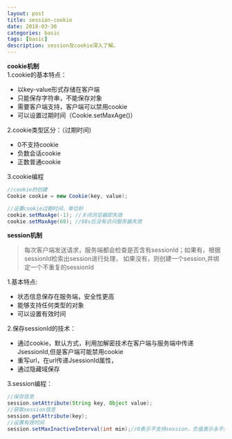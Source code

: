 ```yaml
---
layout: post
title: session-cookie
date: 2018-03-30
categories: basic
tags: [basic]
description: session及cookie深入了解。
---
```


**cookie机制**<br/>
1.cookie的基本特点：
- 以key-value形式存储在客户端
- 只能保存字符串，不能保存对象
- 需要客户端支持，客户端可以禁用cookie
- 可以设置过期时间（Cookie.setMaxAge()）

2.cookie类型区分：（过期时间)<br/>
- 0不支持cookie
- 负数会话cookie
- 正数普通cookie

3.cookie编程<br/>
```java
//cookie的创建
Cookie cookie = new Cookie(key, value);

//设置cookie过期时间，单位秒
cookie.setMaxAge(-1); //关闭浏览器即失效
cookie.setMaxAge(60); //60s后没有访问服务器失效
```

**session机制**
> 每次客户端发送请求，服务端都会检查是否含有sessionId；如果有，根据sessionId检索出session进行处理，
如果没有，则创建一个session,并绑定一个不重复的sessionId

1.基本特点:
- 状态信息保存在服务端，安全性更高
- 能够支持任何类型的对象
- 可以设置有效时间

2.保存sessionId的技术：
- 通过cookie，默认方式，利用加解密技术在客户端与服务端中传递JsessionId,但是客户端可能禁用cookie
- 重写url，在url传递JsessionId属性，
- 通过隐藏域保存

3.session编程：
```java
//保存信息
session.setAttribute(String key, Object value);
//获取session信息
session.getAttribute(key);
//设置有效时间
session.setMaxInactiveInterval(int min);//0表示不支持session，负值表示永不失效

```


